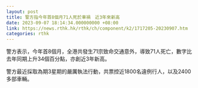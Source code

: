 ```yaml
---
layout: post
title: 警方指今年首8個月71人死於車禍　近3年來新高
date: 2023-09-07 18:14:34.000000000 +08:00
link: https://news.rthk.hk/rthk/ch/component/k2/1717205-20230907.htm
categories: rthk
---
```


警方表示，今年首8個月，全港共發生71宗致命交通意外，導致71人死亡，數字比去年同期上升34個百分點，亦創近3年新高。

警方最近採取為期3星期的嚴厲執法行動，共票控近1800名違例行人，以及2400多部車輛。
